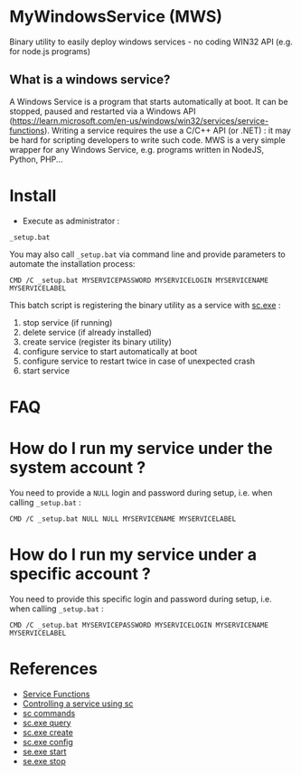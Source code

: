 # MyWindowsService (MWS)
Binary utility to easily deploy windows services - no coding WIN32 API (e.g. for node.js programs)

## What is a windows service?

A Windows Service is a program that starts automatically at boot. It can be stopped, paused and restarted via a Windows API (https://learn.microsoft.com/en-us/windows/win32/services/service-functions). Writing a service requires the use a C/C++ API (or .NET) : it may be hard for scripting developers to write such code. MWS is a very simple wrapper for any Windows Service, e.g. programs written in NodeJS, Python, PHP...

# Install

* Execute as administrator :
```
_setup.bat
```

You may also call `_setup.bat` via command line and provide parameters to automate the installation process:
```
CMD /C _setup.bat MYSERVICEPASSWORD MYSERVICELOGIN MYSERVICENAME MYSERVICELABEL
```

This batch script is registering the binary utility as a service with [sc.exe](https://learn.microsoft.com/en-us/windows/win32/services/controlling-a-service-using-sc) :
1. stop service (if running)
2. delete service (if already installed)
3. create service (register its binary utility)
4. configure service to start automatically at boot
5. configure service to restart twice in case of unexpected crash
6. start service

# FAQ

# How do I run my service under the system account ?

You need to provide a `NULL` login and password during setup, i.e. when calling `_setup.bat` :
```
CMD /C _setup.bat NULL NULL MYSERVICENAME MYSERVICELABEL
```

# How do I run my service under a specific account ?

You need to provide this specific login and password during setup, i.e. when calling `_setup.bat` :
```
CMD /C _setup.bat MYSERVICEPASSWORD MYSERVICELOGIN MYSERVICENAME MYSERVICELABEL
```

# References

* [Service Functions](https://learn.microsoft.com/en-us/windows/win32/services/service-functions)
* [Controlling a service using sc](https://learn.microsoft.com/en-us/windows/win32/services/controlling-a-service-using-sc)
* [sc commands](https://learn.microsoft.com/en-us/previous-versions/windows/it-pro/windows-server-2012-r2-and-2012/cc754599(v=ws.11))
* [sc.exe query](https://learn.microsoft.com/en-us/windows-server/administration/windows-commands/sc-query)
* [sc.exe create](https://learn.microsoft.com/en-us/windows-server/administration/windows-commands/sc-create)
* [sc.exe config](https://learn.microsoft.com/en-us/windows-server/administration/windows-commands/sc-config)
* [se.exe start](https://learn.microsoft.com/en-us/previous-versions/windows/it-pro/windows-server-2012-r2-and-2012/cc742126(v=ws.11))
* [se.exe stop](https://learn.microsoft.com/en-us/previous-versions/windows/it-pro/windows-server-2012-r2-and-2012/cc742107(v=ws.11))

